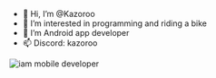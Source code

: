 - 👋 Hi, I’m @Kazoroo
- 👀 I’m interested in programming and riding a bike
- 🌱 I’m Android app developer 
- 📫 Discord: kazoroo
<img src="https://camo.githubusercontent.com/43f21d5af9e684a190bb2826475840041eacc006916d264bd3927feef393dea6/68747470733a2f2f726561646d652d747970696e672d7376672e6865726f6b756170702e636f6d3f73697a653d3430266475726174696f6e3d3330303026636f6c6f723d333044433732266c6566743d74727565264c6566743d747275652677696474683d383030266865696768743d313030266c696e65733d49276d2b616e2b416e64726f69642b446576656c6f706572" alt="iam mobile developer">
